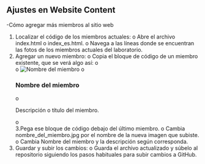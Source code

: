 ## Ajustes en Website Content
-Cómo agregar más miembros al sitio web
  1.	Localizar el código de los miembros actuales:
      o	Abre el archivo index.html o index_es.html.
      o	Navega a las líneas donde se encuentran las fotos de los miembros actuales del laboratorio.
  2.	Agregar un nuevo miembro:
      o	Copia el bloque de código de un miembro existente, que se verá algo así:
      o	<div class="miembro">
      o	<img src="Images/nombre_del_miembro.jpg" alt="Nombre del miembro">
      o	<h3>Nombre del miembro</h3>
      o	<p>Descripción o título del miembro.</p>
      o	</div>
  3.Pega ese bloque de código debajo del último miembro.
    	o	Cambia nombre_del_miembro.jpg por el nombre de la nueva imagen que subiste.
    	o	Cambia Nombre del miembro y la descripción según corresponda.
  4.	Guardar y subir los cambios:
    o	Guarda el archivo actualizado y súbelo al repositorio siguiendo los pasos habituales para subir cambios a GitHub.
